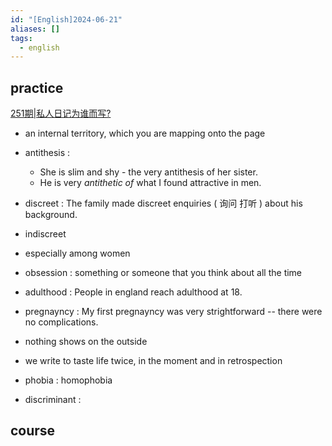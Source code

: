 ```yaml
---
id: "[English]2024-06-21"
aliases: []
tags:
  - english
---
```


## practice

[251期|私人日记为谁而写?](http://journal.kekenet.com/#/waikanlisten/23/689768) 

- an internal territory, which you are mapping onto the page
- antithesis : 
    - She is slim and shy - the very antithesis of her sister.
    - He is very _antithetic of_ what I found attractive in men.

- discreet : The family made discreet enquiries ( 询问 打听 ) about his background.
- indiscreet

- especially among women

- obsession : something or someone that you think about all the time
- adulthood : People in england reach adulthood at 18.
- pregnayncy : My first pregnayncy was very strightforward -- there were no complications.

- nothing shows on the outside
- we write to taste life twice, in the moment and in retrospection
- phobia : homophobia

- discriminant :

## course
